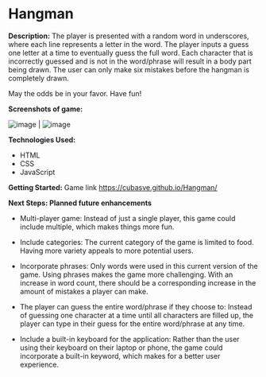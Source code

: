 # Hangman

**Description:**
The player is presented with a random word in underscores, where each line represents a letter in the word.
The player inputs a guess one letter at a time to eventually guess the full word. 
Each character that is incorrectly guessed and is not in the word/phrase will result in a body part being drawn. 
The user can only make six mistakes before the hangman is completely drawn. 

May the odds be in your favor.
Have fun!


**Screenshots of game:**


![image](https://user-images.githubusercontent.com/62129720/83155621-6a480280-a0cf-11ea-9a3e-9da74d104d3d.png) | ![image](https://user-images.githubusercontent.com/62129720/83155964-cf9bf380-a0cf-11ea-83d4-ca018947a7bd.png)


**Technologies Used:**
- HTML
- CSS
- JavaScript


**Getting Started:** Game link
https://cubasve.github.io/Hangman/


**Next Steps: Planned future enhancements**
- Multi-player game: Instead of just a single player, this game could include multiple, which makes things more fun.

- Include categories: The current category of the game is limited to food. Having more variety appeals to more potential users.

- Incorporate phrases: Only words were used in this current version of the game. Using phrases makes the game more challenging. With an increase in word count, there should be a corresponding increase in the amount of mistakes a player can make.

- The player can guess the entire word/phrase if they choose to: Instead of guessing one character at a time until all characters are filled up, the player can type in their guess for the entire word/phrase at any time. 

- Include a built-in keyboard for the application: Rather than the user using their keyboard on their laptop or phone, the game could incorporate a built-in keyword, which makes for a better user experience.



